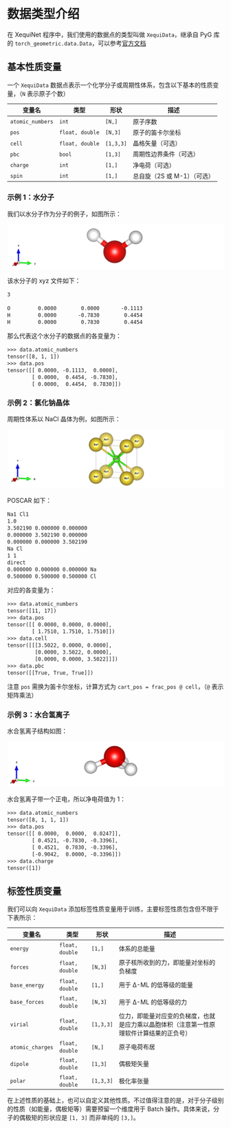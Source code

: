 # 数据类型介绍
在 XequiNet 程序中，我们使用的数据点的类型叫做 `XequiData`，继承自 PyG 库的 `torch_geometric.data.Data`，可以参考[官方文档](​https://pytorch-geometric.readthedocs.io/en/latest/generated/torch_geometric.data.Data.html#torch_geometric.data.Data)

## 基本性质变量
一个 `XequiData` 数据点表示一个化学分子或周期性体系，包含以下基本的性质变量，（`N` 表示原子个数）

| 变量名 | 类型 | 形状 | 描述 |
| - | - | - | - |
| `atomic_numbers` | `int` | `[N,]` | 原子序数 |
| `pos` | `float, double` | `[N,3]` | 原子的笛卡尔坐标 |
| `cell` | `float, double` | `[1,3,3]` | 晶格矢量（可选） |
| `pbc` | `bool` | `[1,3]` | 周期性边界条件（可选） |
| `charge` | `int` | `[1,]` | 净电荷（可选） |
| `spin` | `int` | `[1,]` | 总自旋（2S 或 M-1）（可选） |

### 示例 1：水分子
我们以水分子作为分子的例子，如图所示：

![Water](../figures/Water.png)

该水分子的 xyz 文件如下：

```
3

O         0.0000        0.0000       -0.1113
H         0.0000       -0.7830        0.4454
H         0.0000        0.7830        0.4454
```

那么代表这个水分子的数据点的各变量为：

```shell
>>> data.atomic_numbers
tensor([8, 1, 1])
>>> data.pos
tensor([[ 0.0000, -0.1113,  0.0000],
        [ 0.0000,  0.4454, -0.7830],
        [ 0.0000,  0.4454,  0.7830]])
```

### 示例 2：氯化钠晶体
周期性体系以 NaCl 晶体为例，如图所示：

![NaCl](../figures/NaCl.png)

POSCAR 如下：

```
Na1 Cl1
1.0
3.502190 0.000000 0.000000
0.000000 3.502190 0.000000
0.000000 0.000000 3.502190
Na Cl
1 1
direct
0.000000 0.000000 0.000000 Na
0.500000 0.500000 0.500000 Cl
```

对应的各变量为：

```shell
>>> data.atomic_numbers
tensor([11, 17])
>>> data.pos
tensor([[ 0.0000, 0.0000, 0.0000],
        [ 1.7510, 1.7510, 1.7510]])
>>> data.cell
tensor([[[3.5022, 0.0000, 0.0000],
         [0.0000, 3.5022, 0.0000],
         [0.0000, 0.0000, 3.5022]]])
>>> data.pbc
tensor([[True, True, True]])
```

注意 `pos` 需换为笛卡尔坐标，计算方式为 `cart_pos = frac_pos @ cell`，（`@` 表示矩阵乘法）

### 示例 3：水合氢离子
水合氢离子结构如图：

![H3O+](../figures/H3O+.png)

水合氢离子带一个正电，所以净电荷值为 1：

```shell
>>> data.atomic_numbers
tensor([8, 1, 1, 1])
>>> data.pos
tensor([[ 0.0000,  0.0000,  0.0247]],
        [ 0.4521, -0.7830, -0.3396],
        [ 0.4521,  0.7830, -0.3396],
        [-0.9042,  0.0000, -0.3396]])
>>> data.charge
tensor([1])
```

## 标签性质变量
我们可以向 `XequiData` 添加标签性质变量用于训练，主要标签性质包含但不限于下表所示：

| 变量名 | 类型 | 形状 | 描述 |
| - | - | - | - |
| `energy` | `float, double` | `[1,]` | 体系的总能量 |
| `forces` | `float, double` | `[N,3]` | 原子核所收到的力，即能量对坐标的负梯度 |
| `base_energy` | `float, double` | `[1,]` | 用于 Δ-ML 的低等级的能量 |
| `base_forces` | `float, double` | `[N,3]` | 用于 Δ-ML 的低等级的力 |
| `virial` | `float, double` | `[1,3,3]` | 位力，即能量对应变的负梯度，也就是应力乘以晶胞体积（注意第一性原理软件计算结果的正负号） |
| `atomic_charges` | `float, double` | `[N,]` | 原子电荷布居 |
| `dipole` | `float, double` | `[1,3]` | 偶极矩矢量 |
| `polar` | `float, double` | `[1,3,3]` | 极化率张量 |

在上述性质的基础上，也可以自定义其他性质。不过值得注意的是，对于分子级别的性质（如能量，偶极矩等）需要预留一个维度用于 Batch 操作。具体来说，分子的偶极矩的形状应是 `[1, 3]` 而非单纯的 `[3,]`。
